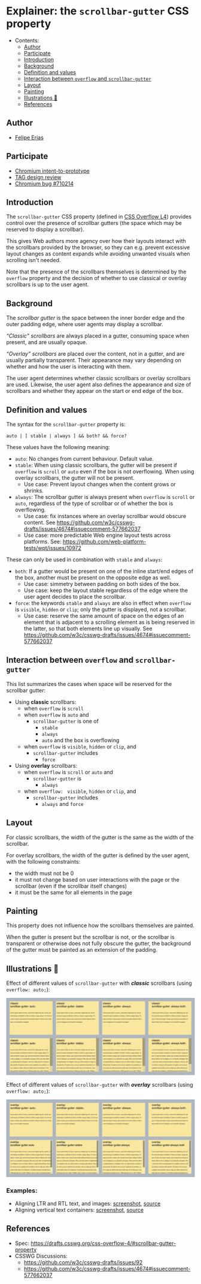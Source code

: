 # Explainer: the `scrollbar-gutter` CSS property

- Contents:
  - [Author](#author)
  - [Participate](#participate)
  - [Introduction](#introduction)
  - [Background](#background)
  - [Definition and values](#definition-and-values)
  - [Interaction between `overflow` and `scrollbar-gutter`](#interaction-between-overflow-and-scrollbar-gutter)
  - [Layout](#layout)
  - [Painting](#painting)
  - [Illustrations 🌅](#illustrations-)
  - [References](#references)


## Author

* [Felipe Erias](felipeerias)

## Participate

* [Chromium intent-to-prototype](https://groups.google.com/a/chromium.org/d/msg/blink-dev/GErJ9WbxJrU/F8N2xl1kBgAJ)
* [TAG design review](https://github.com/w3ctag/design-reviews/issues/520)
* [Chromium bug #710214](https://bugs.chromium.org/p/chromium/issues/detail?id=710214)

## Introduction

The `scrollbar-gutter` CSS property (defined in [CSS Overflow L4](https://drafts.csswg.org/css-overflow-4/#scrollbar-gutter-property)) provides control over the presence of scrollbar gutters (the space which may be reserved to display a scrollbar).

This gives Web authors more agency over how their layouts interact with the scrollbars provided by the browser, so they can e.g. prevent excessive layout changes as content expands while avoiding unwanted visuals when scrolling isn't needed.

Note that the presence of the scrollbars themselves is determined by the `overflow` property and the decision of whether to use classical or overlay scrollbars is up to the user agent.

## Background

The *scrollbar gutter* is the space between the inner border edge and the outer padding edge, where user agents may display a scrollbar.

*“Classic” scrollbars* are always placed in a gutter, consuming space when present, and are usually opaque.

*“Overlay” scrollbars* are placed over the content, not in a gutter, and are usually partially transparent. Their appearance may vary depending on whether and how the user is interacting with them.

The user agent determines whether classic scrollbars or overlay scrollbars are used. Likewise, the user agent also defines the appearance and size of scrollbars and whether they appear on the start or end edge of the box.

## Definition and values

The syntax for the `scrollbar-gutter` property is:

```
auto | [ stable | always ] && both? && force?
```

These values have the following meaning:

* `auto`: No changes from current behaviour. Default value.
* `stable`: When using classic scrollbars, the gutter will be present if `overflow` is `scroll` or `auto` even if the box is not overflowing. When using overlay scrollbars, the gutter will not be present.
  * Use case: Prevent layout changes when the content grows or shrinks.
* `always`: The scrollbar gutter is always present when `overflow` is `scroll` or `auto`, regardless of the type of scrollbar or of whether the box is overflowing.
  * Use case: fix instances where an overlay scrollbar would obscure content. See https://github.com/w3c/csswg-drafts/issues/4674#issuecomment-577662037
  * Use case: more predictable Web engine layout tests across platforms. See: https://github.com/web-platform-tests/wpt/issues/10972

These can only be used in combination with `stable` and `always`:

* `both`: If a gutter would be present on one of the inline start/end edges of the box, another must be present on the opposite edge as well.
  * Use case: simmetry between padding on both sides of the box.
  * Use case: keep the layout stable regardless of the edge where the user agent decides to place the scrollbar.
* `force`: the keywords `stable` and `always` are also in effect when `overflow` is `visible`, `hidden` or `clip`; only the gutter is displayed, not a scrollbar.
  * Use case: reserve the same amount of space on the edges of an element that is adjacent to a scrolling element as is being reserved in the latter, so that both elements line up visually. See https://github.com/w3c/csswg-drafts/issues/4674#issuecomment-577662037

## Interaction between `overflow` and `scrollbar-gutter`

This list summarizes the cases when space will be reserved for the scrollbar gutter:

* Using **classic** scrollbars:
  * when `overflow` is `scroll`
  * when `overflow` is `auto` and
    * `scrollbar-gutter` is one of
      * `stable`
      * `always`
      * `auto` and the box is overflowing
  * when `overflow` is `visible`, `hidden` or `clip`, and
    * `scrollbar-gutter` includes
      * `force`
* Using **overlay** scrollbars:
  * when `overflow` is `scroll` or `auto` and
    * `scrollbar-gutter` is
      * `always`
  * when `overflow: ` `visible`, `hidden` or `clip`, and
    * `scrollbar-gutter` includes
      * `always` and `force`

## Layout

For classic scrollbars, the width of the gutter is the same as the width of the scrollbar.

For overlay scrollbars, the width of the gutter is defined by the user agent, with the following constraints:

* the width must not be 0
* it must not change based on user interactions with the page or the scrollbar (even if the scrollbar itself changes)
* it must be the same for all elements in the page

## Painting

This property does not influence how the scrollbars themselves are painted.

When the gutter is present but the scrollbar is not, or the scrollbar is transparent or otherwise does not fully obscure the gutter, the background of the gutter must be painted as an extension of the padding.

## Illustrations 🌅

Effect of different values of `scrollbar-gutter` with ***classic*** scrollbars (using `overflow: auto;`):

![Classic scrollbars](images/classic.png)

Effect of different values of `scrollbar-gutter` with ***overlay*** scrollbars (using `overflow: auto;`):

![Overlay scrollbars](images/overlay.png)

### Examples:

* Aligning LTR and RTL text, and images: [screenshot](images/example_01.png), [source](images/scrollbar_gutter_example_01.html)
* Aligning vertical text containers: [screenshot](images/example_02.png), [source](images/scrollbar_gutter_example_02.html)

## References

* Spec: https://drafts.csswg.org/css-overflow-4/#scrollbar-gutter-property
* CSSWG Discussions:
  * https://github.com/w3c/csswg-drafts/issues/92
  * https://github.com/w3c/csswg-drafts/issues/4674#issuecomment-577662037
